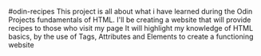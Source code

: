 #odin-recipes
This project is all about what i have learned during the Odin Projects fundamentals of HTML. 
I'll be creating a website that will provide recipes to those who visit my page
It will highlight my knowledge of HTML basics, by the use of Tags, Attributes and Elements to create a functioning website 